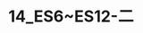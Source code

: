 # 14_ES6~ES12-二

<script setup>
import { VuePDF, usePDF } from '@tato30/vue-pdf';
import pathName from  '/pdf/14_ES6~ES12-二.pdf'
const { pdf, pages } = usePDF(pathName)
</script>

<VuePDF v-for="page in pages" :key="page" :pdf="pdf" :page="page" />
